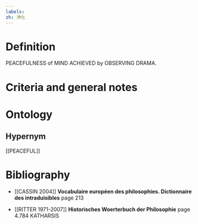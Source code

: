 ```yaml
---
labels: 
zh: 淨化
---
```


# Definition
PEACEFULNESS of MIND ACHIEVED by OBSERVING DRAMA.
# Criteria and general notes
# Ontology

## Hypernym
[[PEACEFUL]]
# Bibliography
- [[CASSIN 2004]]
**Vocabulaire européen des philosophies. Dictionnaire des intraduisibles** page 213

- [[RITTER 1971-2007]]
**Historisches Woerterbuch der Philosophie** page 4.784
KATHARSIS